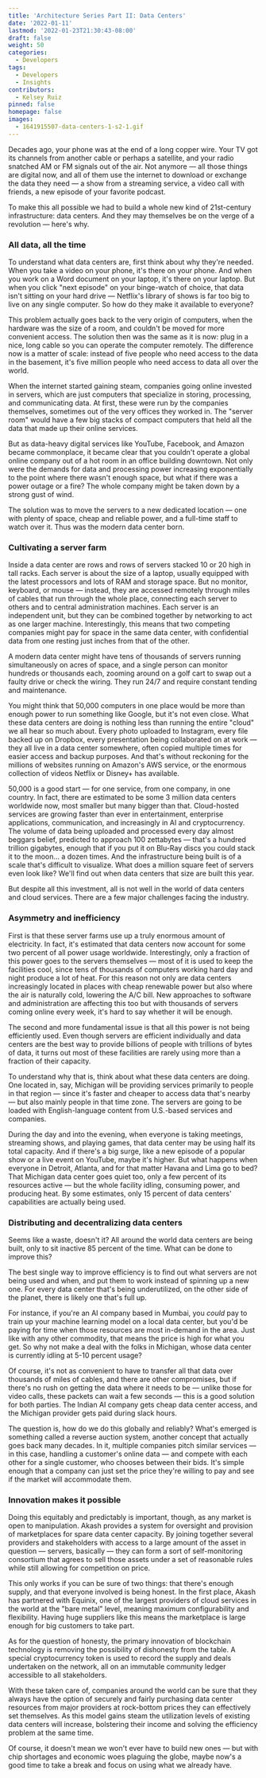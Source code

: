 ```yaml
---
title: 'Architecture Series Part II: Data Centers'
date: '2022-01-11'
lastmod: '2022-01-23T21:30:43-08:00'
draft: false
weight: 50
categories:
  - Developers
tags:
  - Developers
  - Insights
contributors:
  - Kelsey Ruiz
pinned: false
homepage: false
images:
  - 1641915507-data-centers-1-s2-1.gif
---
```

Decades ago, your phone was at the end of a long copper wire. Your TV got its channels from another cable or perhaps a satellite, and your radio snatched AM or FM signals out of the air. Not anymore — all those things are digital now, and all of them use the internet to download or exchange the data they need — a show from a streaming service, a video call with friends, a new episode of your favorite podcast.

To make this all possible we had to build a whole new kind of 21st-century infrastructure: data centers. And they may themselves be on the verge of a revolution — here's why.

### All data, all the time

To understand what data centers are, first think about why they're needed. When you take a video on your phone, it's there on your phone. And when you work on a Word document on your laptop, it's there on your laptop. But when you click "next episode" on your binge-watch of choice, that data isn't sitting on your hard drive — Netflix's library of shows is far too big to live on any single computer. So how do they make it available to everyone?

This problem actually goes back to the very origin of computers, when the hardware was the size of a room, and couldn't be moved for more convenient access. The solution then was the same as it is now: plug in a nice, long cable so you can operate the computer remotely. The difference now is a matter of scale: instead of five people who need access to the data in the basement, it's five million people who need access to data all over the world.

When the internet started gaining steam, companies going online invested in servers, which are just computers that specialize in storing, processing, and communicating data. At first, these were run by the companies themselves, sometimes out of the very offices they worked in. The "server room" would have a few big stacks of compact computers that held all the data that made up their online services.

But as data-heavy digital services like YouTube, Facebook, and Amazon became commonplace, it became clear that you couldn't operate a global online company out of a hot room in an office building downtown. Not only were the demands for data and processing power increasing exponentially to the point where there wasn't enough space, but what if there was a power outage or a fire? The whole company might be taken down by a strong gust of wind.

The solution was to move the servers to a new dedicated location — one with plenty of space, cheap and reliable power, and a full-time staff to watch over it. Thus was the modern data center born.

### Cultivating a server farm

Inside a data center are rows and rows of servers stacked 10 or 20 high in tall racks. Each server is about the size of a laptop, usually equipped with the latest processors and lots of RAM and storage space. But no monitor, keyboard, or mouse — instead, they are accessed remotely through miles of cables that run through the whole place, connecting each server to others and to central administration machines. Each server is an independent unit, but they can be combined together by networking to act as one larger machine. Interestingly, this means that two competing companies might pay for space in the same data center, with confidential data from one resting just inches from that of the other.

A modern data center might have tens of thousands of servers running simultaneously on acres of space, and a single person can monitor hundreds or thousands each, zooming around on a golf cart to swap out a faulty drive or check the wiring. They run 24/7 and require constant tending and maintenance.

You might think that 50,000 computers in one place would be more than enough power to run something like Google, but it's not even close. What these data centers are doing is nothing less than running the entire "cloud" we all hear so much about. Every photo uploaded to Instagram, every file backed up on Dropbox, every presentation being collaborated on at work — they all live in a data center somewhere, often copied multiple times for easier access and backup purposes. And that's without reckoning for the millions of websites running on Amazon's AWS service, or the enormous collection of videos Netflix or Disney+ has available.

50,000 is a good start — for one service, from one company, in one country. In fact, there are estimated to be some 3 million data centers worldwide now, most smaller but many bigger than that. Cloud-hosted services are growing faster than ever in entertainment, enterprise applications, communication, and increasingly in AI and cryptocurrency. The volume of data being uploaded and processed every day almost beggars belief, predicted to approach 100 zettabytes — that's a hundred trillion gigabytes, enough that if you put it on Blu-Ray discs you could stack it to the moon... a dozen times. And the infrastructure being built is of a scale that's difficult to visualize. What does a million square feet of servers even look like? We'll find out when data centers that size are built this year.

But despite all this investment, all is not well in the world of data centers and cloud services. There are a few major challenges facing the industry.

### Asymmetry and inefficiency

First is that these server farms use up a truly enormous amount of electricity. In fact, it's estimated that data centers now account for some two percent of all power usage worldwide. Interestingly, only a fraction of this power goes to the servers themselves — most of it is used to keep the facilities cool, since tens of thousands of computers working hard day and night produce a lot of heat. For this reason not only are data centers increasingly located in places with cheap renewable power but also where the air is naturally cold, lowering the A/C bill. New approaches to software and administration are affecting this too but with thousands of servers coming online every week, it's hard to say whether it will be enough.

The second and more fundamental issue is that all this power is not being efficiently used. Even though servers are efficient individually and data centers are the best way to provide billions of people with trillions of bytes of data, it turns out most of these facilities are rarely using more than a fraction of their capacity.

To understand why that is, think about what these data centers are doing. One located in, say, Michigan will be providing services primarily to people in that region — since it's faster and cheaper to access data that's nearby — but also mainly people in that time zone. The servers are going to be loaded with English-language content from U.S.-based services and companies.

During the day and into the evening, when everyone is taking meetings, streaming shows, and playing games, that data center may be using half its total capacity. And if there's a big surge, like a new episode of a popular show or a live event on YouTube, maybe it's higher. But what happens when everyone in Detroit, Atlanta, and for that matter Havana and Lima go to bed? That Michigan data center goes quiet too, only a few percent of its resources active — but the whole facility idling, consuming power, and producing heat. By some estimates, only 15 percent of data centers' capabilities are actually being used.

### Distributing and decentralizing data centers

Seems like a waste, doesn't it? All around the world data centers are being built, only to sit inactive 85 percent of the time. What can be done to improve this?

The best single way to improve efficiency is to find out what servers are not being used and when, and put them to work instead of spinning up a new one. For every data center that's being underutilized, on the other side of the planet, there is likely one that's full up.

For instance, if you're an AI company based in Mumbai, you _could_ pay to train up your machine learning model on a local data center, but you'd be paying for time when those resources are most in-demand in the area. Just like with any other commodity, that means the price is high for what you get. So why not make a deal with the folks in Michigan, whose data center is currently idling at 5-10 percent usage?

Of course, it's not as convenient to have to transfer all that data over thousands of miles of cables, and there are other compromises, but if there's no rush on getting the data where it needs to be — unlike those for video calls, these packets can wait a few seconds — this is a good solution for both parties. The Indian AI company gets cheap data center access, and the Michigan provider gets paid during slack hours.

The question is, how do we do this globally and reliably? What's emerged is something called a reverse auction system, another concept that actually goes back many decades. In it, multiple companies pitch similar services — in this case, handling a customer's online data — and compete with each other for a single customer, who chooses between their bids. It's simple enough that a company can just set the price they're willing to pay and see if the market will accommodate them.

### Innovation makes it possible

Doing this equitably and predictably is important, though, as any market is open to manipulation. Akash provides a system for oversight and provision of marketplaces for spare data center capacity. By joining together several providers and stakeholders with access to a large amount of the asset in question — servers, basically — they can form a sort of self-monitoring consortium that agrees to sell those assets under a set of reasonable rules while still allowing for competition on price.

This only works if you can be sure of two things: that there's enough supply, and that everyone involved is being honest. In the first place, Akash has partnered with Equinix, one of the largest providers of cloud services in the world at the "bare metal" level, meaning maximum configurability and flexibility. Having huge suppliers like this means the marketplace is large enough for big customers to take part.

As for the question of honesty, the primary innovation of blockchain technology is removing the possibility of dishonesty from the table. A special cryptocurrency token is used to record the supply and deals undertaken on the network, all on an immutable community ledger accessible to all stakeholders.

With these taken care of, companies around the world can be sure that they always have the option of securely and fairly purchasing data center resources from major providers at rock-bottom prices they can effectively set themselves. As this model gains steam the utilization levels of existing data centers will increase, bolstering their income and solving the efficiency problem at the same time.

Of course, it doesn't mean we won't ever have to build new ones — but with chip shortages and economic woes plaguing the globe, maybe now's a good time to take a break and focus on using what we already have.